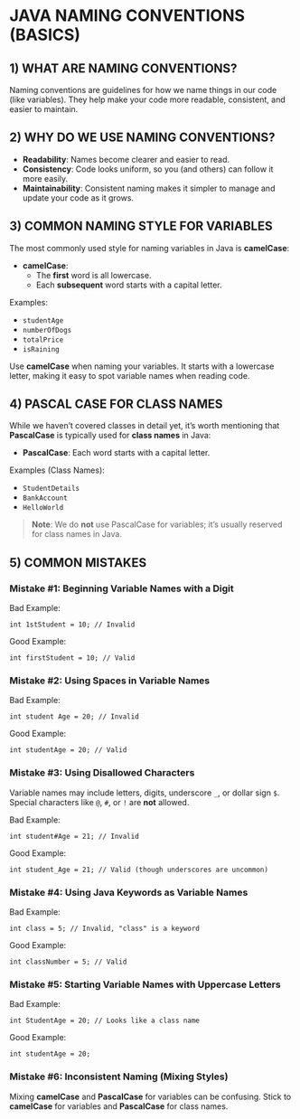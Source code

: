 # JAVA NAMING CONVENTIONS (BASICS)

## 1) WHAT ARE NAMING CONVENTIONS?
Naming conventions are guidelines for how we name things in our code (like variables).
They help make your code more readable, consistent, and easier to maintain.

## 2) WHY DO WE USE NAMING CONVENTIONS?
- **Readability**: Names become clearer and easier to read.
- **Consistency**: Code looks uniform, so you (and others) can follow it more easily.
- **Maintainability**: Consistent naming makes it simpler to manage and update your code as it grows.

## 3) COMMON NAMING STYLE FOR VARIABLES
The most commonly used style for naming variables in Java is **camelCase**:

- **camelCase**:
  - The **first** word is all lowercase.
  - Each **subsequent** word starts with a capital letter.

Examples:
- `studentAge`
- `numberOfDogs`
- `totalPrice`
- `isRaining`

Use **camelCase** when naming your variables.
It starts with a lowercase letter, making it easy to spot variable names when reading code.

## 4) PASCAL CASE FOR CLASS NAMES
While we haven’t covered classes in detail yet, it’s worth mentioning that **PascalCase** is typically used for **class names** in Java:

- **PascalCase**: Each word starts with a capital letter.

Examples (Class Names):
- `StudentDetails`
- `BankAccount`
- `HelloWorld`

> **Note**: We do **not** use PascalCase for variables; it’s usually reserved for class names in Java.

## 5) COMMON MISTAKES

### Mistake #1: Beginning Variable Names with a Digit
Bad Example:

    int 1stStudent = 10; // Invalid

Good Example:

    int firstStudent = 10; // Valid

### Mistake #2: Using Spaces in Variable Names
Bad Example:

    int student Age = 20; // Invalid

Good Example:

    int studentAge = 20; // Valid

### Mistake #3: Using Disallowed Characters
Variable names may include letters, digits, underscore `_`, or dollar sign `$`.
Special characters like `@`, `#`, or `!` are **not** allowed.

Bad Example:

    int student#Age = 21; // Invalid

Good Example:

    int student_Age = 21; // Valid (though underscores are uncommon)

### Mistake #4: Using Java Keywords as Variable Names
Bad Example:

    int class = 5; // Invalid, "class" is a keyword

Good Example:

    int classNumber = 5; // Valid

### Mistake #5: Starting Variable Names with Uppercase Letters
Bad Example:

    int StudentAge = 20; // Looks like a class name

Good Example:

    int studentAge = 20;

### Mistake #6: Inconsistent Naming (Mixing Styles)
Mixing **camelCase** and **PascalCase** for variables can be confusing.
Stick to **camelCase** for variables and **PascalCase** for class names.
